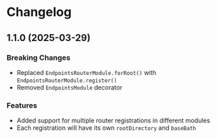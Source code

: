 # Changelog

## 1.1.0 (2025-03-29)

### Breaking Changes

- Replaced `EndpointsRouterModule.forRoot()` with `EndpointsRouterModule.register()`
- Removed `EndpointsModule` decorator

### Features

- Added support for multiple router registrations in different modules
- Each registration will have its own `rootDirectory` and `baseBath`
